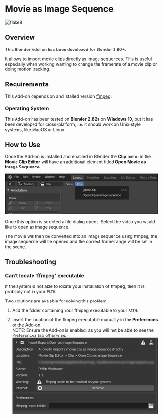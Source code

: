 # Movie as Image Sequence

![flake8](https://github.com/philipmiesbauer/blender-movie-as-image-sequence/workflows/Python%20package%20check/badge.svg)

## Overview

This Blender Add-on has been developed for Blender 2.80+.

It allows to import movie clips directly as image sequences. This is useful especially
when working wanting to change the framerate of a movie clip or doing motion tracking.

## Requirements

This Add-on depends on and istalled version [ffmpeg](https://www.ffmpeg.org/).

### Operating System

This Add-on has been tested on **Blender 2.82a** on **Windows 10**, but it has been developed for cross-platform, i.e.
it should work on Unix-style systems, like MacOS or Linux.

## How to Use

Once the Add-on is installed and enabled in Blender the **Clip** menu in the **Movie Clip Editor** will have
an additional element titled **Open Movie as Image Sequence**.

![Menu Item](Images/how_to_use.jpg)

Once this option is selected a file dialog opens. Select the video you would like to open as image sequence.

The movie will then be converted into an image sequence using ffmpeg, the image sequence will be opened and the
correct frame range will be set in the scene.

## Troubleshooting

### Can't locate 'ffmpeg' executable

If the system is not able to locate your installation of ffmpeg, then it is probably not in your `PATH`.

Two solutions are avaiable for solving this problem.

1. Add the folder containing your ffmpeg executable to your `PATH`.

2. Insert the location of the ffmpeg executable manually in the **Preferences** of the Add-on.  
NOTE: Ensure the Add-on is enabled, as you will not be able to see the Preferences tab otherwise.
![Menu Item](Images/preferences.jpg)
